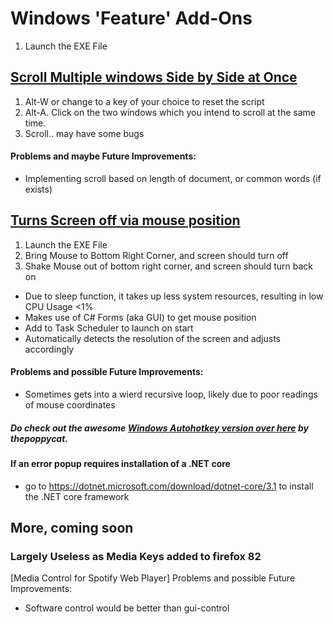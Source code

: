 # Windows 'Feature' Add-Ons
1. Launch the EXE File

## [Scroll Multiple windows Side by Side at Once](https://github.com/Kennethkcpdhs/functiona1-windows/tree/master/multi-scroll)
1. Alt-W or change to a key of your choice to reset the script
2. Alt-A. Click on the two windows which you intend to scroll at the same time.
3. Scroll.. may have some bugs

#### Problems and maybe Future Improvements:
- Implementing scroll based on length of document, or common words (if exists)

## [Turns Screen off via mouse position](https://github.com/Kennethkcpdhs/functiona1-windows/tree/master/screenoff_mouse_pos)
1. Launch the EXE File
2. Bring Mouse to Bottom Right Corner, and screen should turn off
3. Shake Mouse out of bottom right corner, and screen should turn back on

- Due to sleep function, it takes up less system resources, resulting in low CPU Usage <1%
- Makes use of C# Forms (aka GUI) to get mouse position
- Add to Task Scheduler to launch on start
- Automatically detects the resolution of the screen and adjusts accordingly

#### Problems and possible Future Improvements:
- Sometimes gets into a wierd recursive loop, likely due to poor readings of mouse coordinates

##### Do check out the awesome [Windows Autohotkey version over here](https://github.com/thepoppycat/WindowsApps) by thepoppycat.

#### If an error popup requires installation of a .NET core 
- go to https://dotnet.microsoft.com/download/dotnet-core/3.1 to install the .NET core framework


## More, coming soon

### Largely Useless as Media Keys added to firefox 82
[Media Control for Spotify Web Player]
Problems and possible Future Improvements:
- Software control would be better than gui-control
